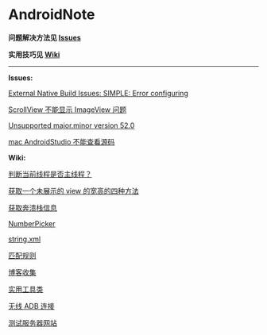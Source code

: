 # AndroidNote

**问题解决方法见 [Issues](https://github.com/nesger/AndroidNote/issues)**

**实用技巧见 [Wiki](https://github.com/nesger/AndroidNote/wiki)**

<hr/>

**Issues:**

[External Native Build Issues: SIMPLE: Error configuring](https://github.com/nesger/AndroidNote/issues/1)

[ScrollView 不能显示 ImageView 问题](https://github.com/nesger/AndroidNote/issues/2)

[Unsupported major.minor version 52.0](https://github.com/nesger/AndroidNote/issues/3)

[mac AndroidStudio 不能查看源码](https://github.com/nesger/AndroidNote/issues/4)

**Wiki:**

[判断当前线程是否主线程？](https://github.com/nesger/AndroidNote/wiki/%E5%88%A4%E6%96%AD%E5%BD%93%E5%89%8D%E7%BA%BF%E7%A8%8B%E6%98%AF%E5%90%A6%E4%B8%BB%E7%BA%BF%E7%A8%8B%EF%BC%9F)

[获取一个未展示的 view 的宽高的四种方法](https://github.com/nesger/AndroidNote/wiki/%E8%8E%B7%E5%8F%96%E4%B8%80%E4%B8%AA%E6%9C%AA%E5%B1%95%E7%A4%BA%E7%9A%84-view-%E7%9A%84%E5%AE%BD%E9%AB%98%E7%9A%84%E5%9B%9B%E7%A7%8D%E6%96%B9%E6%B3%95)

[获取奔溃栈信息](https://github.com/nesger/AndroidNote/wiki/%E8%8E%B7%E5%8F%96%E5%A5%94%E6%BA%83%E6%A0%88%E4%BF%A1%E6%81%AF)

[NumberPicker](https://github.com/nesger/AndroidNote/wiki/NumberPicker)

[string.xml](https://github.com/nesger/AndroidNote/wiki/string.xml)

[匹配规则](https://github.com/nesger/AndroidNote/wiki/%E5%8C%B9%E9%85%8D%E8%A7%84%E5%88%99)

[博客收集](https://github.com/nesger/AndroidNote/wiki/%E5%8D%9A%E5%AE%A2%E6%94%B6%E9%9B%86)

[实用工具类](https://github.com/nesger/AndroidNote/wiki/%E5%AE%9E%E7%94%A8%E5%B7%A5%E5%85%B7%E7%B1%BB)

[无线 ADB 连接](https://github.com/nesger/AndroidNote/wiki/%E6%97%A0%E7%BA%BF-ADB-%E8%BF%9E%E6%8E%A5)

[测试服务器网站](https://github.com/nesger/AndroidNote/wiki/%E6%B5%8B%E8%AF%95%E6%9C%8D%E5%8A%A1%E5%99%A8%E7%BD%91%E7%AB%99)
